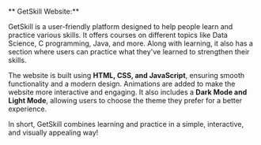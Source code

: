 ** GetSkill Website:**

GetSkill is a user-friendly platform designed to help people learn and practice various skills. It offers courses on different topics like Data Science, C programming, Java, and more. Along with learning, it also has a section where users can practice what they've learned to strengthen their skills.

The website is built using **HTML, CSS, and JavaScript**, ensuring smooth functionality and a modern design. Animations are added to make the website more interactive and engaging. It also includes a **Dark Mode and Light Mode**, allowing users to choose the theme they prefer for a better experience. 

In short, GetSkill combines learning and practice in a simple, interactive, and visually appealing way!
